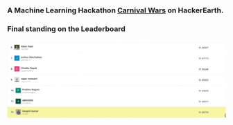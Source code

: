 ### A Machine Learning Hackathon [Carnival Wars](https://www.hackerearth.com/challenges/competitive/hackerearth-machine-learning-challenge-predict-selling-price/) on HackerEarth.


### Final standing on the Leaderboard
<img src='https://github.com/SWAPKR/Hackathons/blob/master/carnival_wars/carnival%20Leaderboard.png' width=800>
